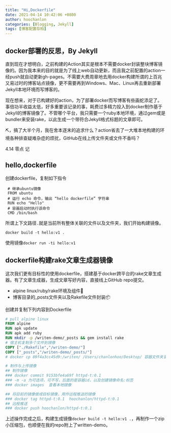 ```yaml
---
title: "Hi,Dockerfile"
date: 2021-04-14 10:42:06 +0800
author: hoochanlon
categories: [Blogging, Jekyll]
tags: [博客配置存档]
---
```


## docker部署的反思，By Jekyll

直到现在才想明白，之前构建的Action其实是根本不需要docker封装整块博客镜像的。因为我本来的目的就是为了线上web自动更新，而且我之前配置的action一经push就自动更新gh-pages。不需要大费周章地去用docker构建所谓的上百兆又易过时的博客站点镜像，更不需要再到Windows、Mac、Linux再去重新部署Jekyll本地环境而写博客的。

现在想来，对于已构建好的action，为了部署docker而写博客有些画蛇添足了。事倍功半收益太低，好多重要该记录的事，耗费过多精力投入到docker制作基于Jekyll的博客镜像了。不管哪个平台，我只需要一个ruby本地环境，通过gem或是bundler来安装rake，以此生成一个带符合Jekyll格式标题的文章即可。

⛏，搞了大半个月，我在舍本逐末的追求什么？action省去了一大堆本地构建的环境各种排查疑难杂症的烦扰，GitHub在线上传文件夹或文件不香吗？

4.14 零点 记

 <!-- more -->

## hello,dockerfile

创建dockerfile，复制如下指令

```shell
 # 继承ubuntu镜像
 FROM ubuntu
 # 运行 echo 命令，输出 “hello dockerfile” 字符串
 RUN echo "Hello"
 # 容器启动时执行该命令
 CMD /bin/bash
```

所谓上下文路径`.`就是当前所有整体关联的文件以及文件夹，我们开始构建镜像。

`docker build -t hello:v1 .`

使用镜像`docker run -ti hello:v1`

## dockerfile构建rake文章生成器镜像

这次我们更有目标性的使用dockerfile，搭建基于docker跨平台的rake文章生成器。有了文章生成器，生成文章写好内容，直接线上GitHub repo提交。

* alpine linux/ruby/rake环境及组件🔧
* 博客目录的_posts文件夹以及Rakefile文件封装📦

创建并复制下列内容到Dockerfile

```dockerfile
# pull alpine linux
FROM alpine
RUN apk update
RUN apk add ruby
RUN mkdir -p /writen-demo/_posts && gem install rake
# 宿主机复制多个文件到镜像
COPY ["./Rakefile","/writen-demo/"]
COPY ["_posts","/writen-demo/_posts/"]
# docker cp 89f4a3cc45d9:/writen/ /Users/chanlonhoo/Desktop/ 容器文件夹复制到宿主机

# 制作与上传镜像
## 制作镜像
### docker commit 9153bfe4a69f httpd-t:0.1
### -m -a 为可选项，可不写，后面的是容器id，以及创建镜像命名:标签
### docker images  查看本地镜像

## 将目前的镜像做成目标镜像，用作远程推送的镜像
### docker tag httpd-t:0.1  hoochanlon/httpd-t:0.1
## 远程推送
### docker push hoochanlon/httpd-t:0.1

```

上述操作完成之后，构建生成镜像`docker build -t hello:v1 .`，再制作一个zip小压缩包，也顺便在我的repo附上了written-demo。
